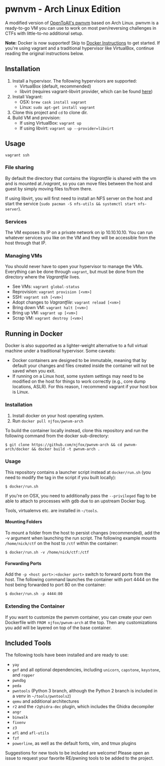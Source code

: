 # pwnvm - Arch Linux Edition
A modified version of [OpenToAll's pwnvm](https://github.com/OpenToAllCTF/pwnvm) based on Arch Linux. pwnvm is a ready-to-go VM you can use to work on most pwn/reversing challenges in CTFs with little-to-no additional setup.

**Note:** Docker is now supported! Skip to [Docker Instructions](#running-in-docker) to get started. If you're using vagrant and a traditional hypervisor like VirtualBox, continue reading the original instructions below.

## Installation
1. Install a hypervisor. The following hypervisors are supported:
   * VirtualBox (default, recommended)
   * libvirt (requires vagrant-libvirt provider, which can be found [here](https://github.com/vagrant-libvirt/vagrant-libvirt))
2. Install Vagrant:
   * OSX: `brew cask install vagrant`
   * Linux: `sudo apt-get install vagrant`
3. Clone this project and `cd` to clone dir.
4. Build VM and provision:
   * If using VirtualBox: `vagrant up`
   * If using libvirt: `vagrant up --provider=libvirt`

## Usage
`vagrant ssh`

### File sharing
By default the directory that contains the _Vagrantfile_ is shared with the vm and is mounted at _/vagrant_, so you can move files between the host and guest by simply moving files to/from there.

If using libvirt, you will first need to install an NFS server on the host and start the service (`sudo pacman -S nfs-utils && systemctl start nfs-server`).

### Services
The VM exposes its IP on a private network on ip 10.10.10.10. You can run whatever services you like on the VM and they will be accessible from the host through that IP.

### Managing VMs
You should never have to open your hypervisor to manage the VMs. Everything can be done through `vagrant`, but must be done from the directory where the _Vagrantfile_ lives.

* See VMs: `vagrant global-status`
* Reprovision: `vagrant provision [<vm>]`
* SSH: `vagrant ssh [<vm>]`
* Adopt changes to _Vagrantfile_: `vagrant reload [<vm>]`
* Bring down VM: `vagrant halt [<vm>]`
* Bring up VM: `vagrant up [<vm>]`
* Scrap VM: `vagrant destroy [<vm>]`

## Running in Docker
Docker is also supported as a lighter-weight alternative to a full virtual machine under a traditional hypervisor. Some caveats:

* Docker containers are designed to be immutable, meaning that by default your changes and files created inside the container will not be saved when you exit.
* If running on a Linux host, some system settings may need to be modified on the host for things to work correctly (e.g., core dump locations, ASLR). For this reason, I recommend vagrant if your host box is Linux.

### Installation
1. Install docker on your host operating system.
2. Run `docker pull njfox/pwnvm-arch`

To build the container locally instead, clone this repository and run the following command from the docker sub-directory:

```
$ git clone https://github.com/njfox/pwnvm-arch && cd pwnvm-arch/docker && docker build -t pwnvm-arch .
```

### Usage
This repository contains a launcher script instead at `docker/run.sh` (you need to modify the tag in the script if you built locally):
```
$ docker/run.sh
```
If you're on OSX, you need to additionally pass the `--privileged` flag to be able to attach to processes with gdb due to an upstream Docker bug.

Tools, virtualenvs etc. are installed in `~/tools`.

#### Mounting Folders
To mount a folder from the host to persist changes (recommended), add the -v argument when launching the run script. The following example mounts `/home/nick/ctf` on the host to `/ctf` within the container:

```
$ docker/run.sh -v /home/nick/ctf:/ctf
```

#### Forwarding Ports
Add the `-p <host port>:<docker port>` switch to forward ports from the host. The following command launches the container with port 4444 on the host being forwarded to port 80 on the container:

```
$ docker/run.sh -p 4444:80
```

### Extending the Container
If you want to customize the pwnvm container, you can create your own Dockerfile with `FROM njfox/pwnvm-arch` at the top. Then any customizations you add will be layered on top of the base container.

## Included Tools
The following tools have been installed and are ready to use:

* `yay`
* `gef` and all optional dependencies, including `unicorn`, `capstone`, `keystone`, and `ropper`
* `pwndbg`
* `peda`
* `pwntools` (Python 3 branch, although the Python 2 branch is included in a venv in `~/tools/pwntools2`)
* `qemu` and additional architectures
* `r2` and the `r2ghidra-dec` plugin, which includes the Ghidra decompiler
* `angr`
* `binwalk`
* `fixenv`
* `z3`
* `afl` and `afl-utils`
* `fzf`
* `powerline`, as well as the default fonts, vim, and tmux plugins

Suggestions for new tools to be included are welcome! Please open an issue to request your favorite RE/pwning tools to be added to the project.